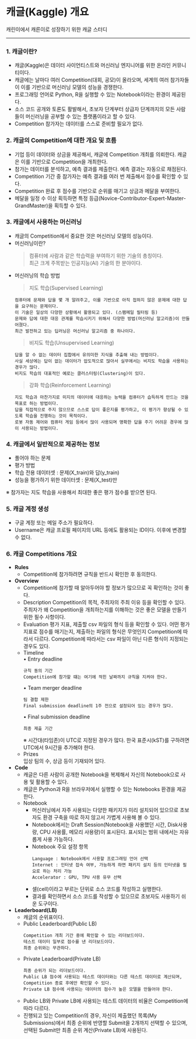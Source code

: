 # 캐글(Kaggle) 개요

캐린이에서 캐른이로 성장하기 위한 캐글 스터디

---

### 1. 캐글이란?
- 캐글(Kaggle)은 데이터 사이언티스트와 머신러닝 엔지니어를 위한 온라인 커뮤니티이다.   
- 캐글에는 날마다 여러 Competition(대회, 공모)이 올라오며, 세계의 여러 참가자들이 이를 기반으로 머신러닝 모델의 성능을 경쟁한다.   
- 프로그래밍 언어로 Python, R을 실행할 수 있는 Notebook이라는 환경이 제공된다.   
- 소스 코드 공개와 토론도 활발해서, 초보자 단계부터 상급자 단계까지의 모든 사람들이 머신러닝을 공부할 수 있는 플랫폼이라고 할 수 있다.
- Competition 참가자는 데이터를 스스로 준비할 필요가 없다.

### 2. 캐글의 Competition에 대한 개요 및 흐름
- 기업 등이 데이터와 상금을 제공해서, 캐글에 Competition 개최를 의뢰한다. 캐글은 이를 기반으로 Competition을 개최한다.
- 참가는 데이터를 분석하고, 예측 결과를 제출한다. 예측 결과는 자동으로 채점된다.
- Competition 기간 중 참가자는 예측 결과를 여러 번 제출해서 점수를 확인할 수 있다.
- Competition 완료 후 점수를 기반으로 순위를 매기고 상금과 메달을 부여한다.
- 메달을 일정 수 이상 획득하면 특정 등급(Novice-Contributor-Expert-Master-GrandMaster)을 획득할 수 있다.

### 3. 캐글에서 사용하는 머신러닝
- 캐글의 Competition에서 중요한 것은 머신러닝 모델의 성능이다.
- 머신러닝이란?   
  > 컴퓨터에 사람과 같은 학습력을 부여하기 위한 기술의 총칭이다.   
  > 최근 크게 주목받는 인공지능(AI) 기술의 한 분야이다.
- 머신러닝의 학습 방법
  > 지도 학습(Supervised Learning)
    ```
    컴퓨터에 문제와 답을 몇 개 알려주고, 이를 기반으로 아직 접하지 않은 문제에 대한 답을 요구하는 문제이다.
    이 기술은 일상의 다양한 상황에서 활용되고 있다. (스팸메일 필터링 등)
    문제와 답에 대한 대응 관계를 학습시키기 위해서 다양한 방법(머신러닝 알고리즘)이 만들어졌다.
    최근 발전하고 있는 딥러닝은 머신러닝 알고리즘 중 하나이다.
    ```
  > 비지도 학습(Unsupervised Learning)
    ```
    답을 알 수 없는 데이터 집합에서 유의미한 지식을 추출해 내는 방법이다.
    사실 세상에는 답이 없는 데이터가 압도적으로 많아서 실무에서는 비지도 학습을 사용하는 경우가 많다.
    비지도 학습의 대표적인 예로는 클러스터링(Clustering)이 있다.
    ```
  > 강화 학습(Reinforcement Learning)
    ```
    지도 학습과 마찬가지로 미지의 데이터에 대응하는 능력을 컴퓨터가 습득하게 만드는 것을 목표로 하는 방법이다.
    답을 직접적으로 주지 않으므로 스스로 답이 좋은지를 평가하고, 이 평가가 향상될 수 있도록 학습을 진행하는 것이 목적이다.
    로봇 자동 제어와 컴퓨터 게임 등에서 많이 사용되며 명확한 답을 주기 어려운 경우에 많이 사용되는 방법이다.
    ```
 
### 4. 캐글에서 일반적으로 제공하는 정보
- 풀어야 하는 문제
- 평가 방법
- 학습 전용 데이터셋 : 문제(X_train)와 답(y_train)
- 성능을 평가하기 위한 데이터셋 : 문제(X_test)만   
 
※ 참가자는 지도 학습을 사용해서 최대한 좋은 평가 점수를 받으면 된다.
 
### 5. 캐글 계정 생성
- 구글 계정 또는 메일 주소가 필요하다.
- Username은 캐글 프로필 페이지의 URL 등에도 활용되는 ID이다. 이후에 변경할 수 없다.

### 6. 캐글 Competitions 개요
- **Rules**
  - Competition에 참가하려면 규칙을 반드시 확인한 후 동의한다.
- **Overview**
  - Competition에 참가할 때 알아두어야 할 정보가 많으므로 꼭 확인하는 것이 좋다.
  - Description
    Competition의 목적, 주최자의 주최 이유 등을 확인할 수 있다.
    주최자가 왜 Competition을 개최하는지를 이해하는 것은 좋은 모델을 만들기 위한 필수 사항이다.
  - Evaluation
    평가 지표, 제출할 csv 파일의 형식 등을 확인할 수 있다.
    어떤 평가 지표로 점수를 매기는지, 제출하는 파일의 형식은 무엇인지 Competition에 따라서 다르다.
    Competition에 따라서는 csv 파일이 아닌 다른 형식이 지정되는 경우도 있다.
  - Timeline   
    • Entry deadline
      ```
      규칙 동의 기간   
      Competition에 참가할 떄는 여기에 적힌 날짜까지 규칙을 지켜야 한다.
      ```
    • Team merger deadline   
      ```
      팀 결합 제한   
      Final submission deadline의 1주 전으로 설정되어 있는 경우가 많다.   
      ```
    • Final submission deadline   
      ```
      최종 제출 기간   
      ```
    ※ 시간대(타임존)이 UTC로 지정된 경우가 많다. 한국 표준시(kST)를 구하려면 UTC에서 9시간을 추가해야 한다.   
  - Prizes   
    입상 팀의 수, 상금 등이 기재되어 있다.
- **Code**
  - 캐글은 다른 사람이 공개한 Notebook을 복제해서 자신의 Notebook으로 사용 및 활용할 수 있다.
  - 캐글은 Python과 R을 브라우저에서 실행할 수 있는 Notebooks 환경을 제공한다.
  - Notebook
    - 머신러닝에서 자주 사용되는 다양한 패키지가 미리 설치되어 있으므로 초보자도 환경 구축을 따로 하지 않고서 가볍게 사용해 볼 수 있다.
    - Notebook에서는 Draft Session(Notebook을 사용했던 시간, Disk사용량, CPU 사용률, 메모리 사용량)이 표시된다. 표시되는 범위 내에서는 자유롭게 사용 가능하다.
    - Notebook 주요 설정 항목
      ```
      Language : Notebook에서 사용할 프로그래밍 언어 선택
      Internet : 인터넷 접속 여부, 가능하게 하면 패키지 설치 등의 인터넷을 필요로 하는 처리 가능
      Accelerator : GPU, TPU 사용 유무 선택
      ```
    - 셀(cell)이라고 부르는 단위로 소스 코드를 작성하고 실행한다.
    - 결과를 확인하면서 소스 코드를 작성할 수 있으므로 초보자도 사용하기 쉬운 도구이다.
- **Leaderboard(LB)**
  - 캐글의 순위표이다.
  - Public Leaderboard(Public LB)
    ```
    Competition 개최 기간 중에 확인할 수 있는 리더보드이다.
    테스트 데이터 일부로 점수를 낸 리더보드이다.
    최종 순위와는 무관하다.
    ```
  - Private Leaderboard(Private LB)
    ```
    최종 순위가 되는 리더보드이다.
    Public LB 점수에 사용되는 테스트 데이터와는 다른 테스트 데이터로 계산되며, Competition 종료 후에만 확인할 수 있다.
    Private LB 점수에 사용되는 데이터의 점수가 높은 모델을 만들어야 한다.
    ```
  - Public LB와 Private LB에 사용되는 테스트 데이터의 비율은 Competition에 따라 다르다.
  - 진행되고 있는 Competition의 경우, 자신이 제출했던 목록(My Submissions)에서 최종 순위에 반영할 Submit을 2개까지 선택할 수 있으며, 선택된 Submit만 최종 순위 계산(Private LB)에 사용된다.
